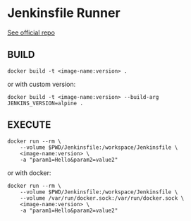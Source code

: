# Jenkinsfile Runner

[See official repo](https://github.com/jenkinsci/jenkinsfile-runner)

## BUILD
```
docker build -t <image-name:version> .
```

or with custom version:

```
docker build -t <image-name:version> --build-arg JENKINS_VERSION=alpine .
```


## EXECUTE
```
docker run --rm \
	--volume $PWD/Jenkinsfile:/workspace/Jenkinsfile \
	<image-name:version> \
	-a "param1=Hello&param2=value2"
```

or with docker:

```
docker run --rm \
	--volume $PWD/Jenkinsfile:/workspace/Jenkinsfile \
	--volume /var/run/docker.sock:/var/run/docker.sock \
	<image-name:version> \
	-a "param1=Hello&param2=value2"
```

